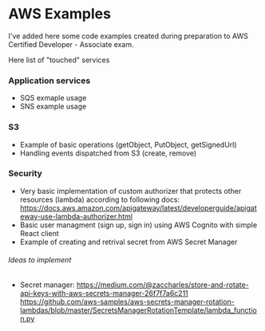 # AWS Examples

I've added here some code examples created during preparation to AWS Certified Developer - Associate exam.

Here list of "touched" services

### Application services

- SQS exmaple usage
- SNS example usage

### S3

- Example of basic operations (getObject, PutObject, getSignedUrl)
- Handling events dispatched from S3 (create, remove)

### Security

- Very basic implementation of custom authorizer that protects other resources (lambda) according to following docs:
  https://docs.aws.amazon.com/apigateway/latest/developerguide/apigateway-use-lambda-authorizer.html
- Basic user managment (sign up, sign in) using AWS Cognito with simple React client
- Example of creating and retrival secret from AWS Secret Manager

###### Ideas to implement

- Secret manager:
  https://medium.com/@zaccharles/store-and-rotate-api-keys-with-aws-secrets-manager-26f7f7a6c211
  https://github.com/aws-samples/aws-secrets-manager-rotation-lambdas/blob/master/SecretsManagerRotationTemplate/lambda_function.py
